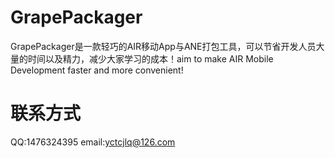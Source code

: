GrapePackager
=============

GrapePackager是一款轻巧的AIR移动App与ANE打包工具，可以节省开发人员大量的时间以及精力，减少大家学习的成本！aim to make AIR Mobile Development faster and more convenient!

联系方式
========
QQ:1476324395
email:yctcjlq@126.com

